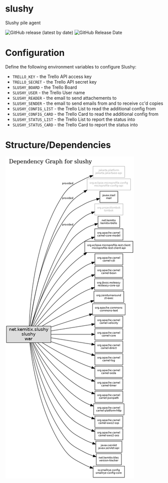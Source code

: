 # slushy

Slushy pile agent

![GitHub release (latest by date)](https://img.shields.io/github/v/release/kemitix/slushy?style=for-the-badge)
![GitHub Release Date](https://img.shields.io/github/release-date/kemitix/slushy?style=for-the-badge)

# Configuration

Define the following environment variables to configure Slushy:

- `TRELLO_KEY` - the Trello API access key
- `TRELLO_SECRET` - the Trello API secret key
- `SLUSHY_BOARD` - the Trello Board
- `SLUSHY_USER` - the Trello User name
- `SLUSHY_READER` - the email to send attachements to
- `SLUSHY_SENDER` - the email to send emails from and to receive cc'd copies
- `SLUSHY_CONFIG_LIST` - the Trello List to read the additional config from
- `SLUSHY_CONFIG_CARD` - the Trello Card to read the additional config from
- `SLUSHY_STATUS_LIST` - the Trello List to report the status into
- `SLUSHY_STATUS_CARD` - the Trello Card to report the status into

# Structure/Dependencies

![Dependency Graph](docs/images/reactor-graph.png)
